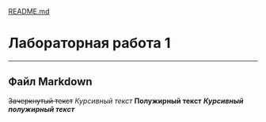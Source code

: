 [README.md](https://github.com/SatomiRen/algorythm_1/files/7143920/README.md)
# Лабораторная работа 1
***
## Файл Markdown
~~Зачеркнутый текст~~
*Курсивный текст*
**Полужирный текст**
***Курсивный полужирный текст***
